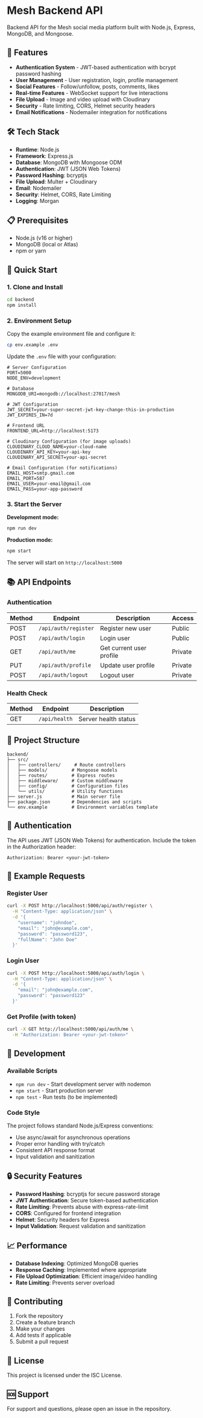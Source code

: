 # Mesh Backend API

Backend API for the Mesh social media platform built with Node.js, Express, MongoDB, and Mongoose.

## 🚀 Features

- **Authentication System** - JWT-based authentication with bcrypt password hashing
- **User Management** - User registration, login, profile management
- **Social Features** - Follow/unfollow, posts, comments, likes
- **Real-time Features** - WebSocket support for live interactions
- **File Upload** - Image and video upload with Cloudinary
- **Security** - Rate limiting, CORS, Helmet security headers
- **Email Notifications** - Nodemailer integration for notifications

## 🛠️ Tech Stack

- **Runtime**: Node.js
- **Framework**: Express.js
- **Database**: MongoDB with Mongoose ODM
- **Authentication**: JWT (JSON Web Tokens)
- **Password Hashing**: bcryptjs
- **File Upload**: Multer + Cloudinary
- **Email**: Nodemailer
- **Security**: Helmet, CORS, Rate Limiting
- **Logging**: Morgan

## 📋 Prerequisites

- Node.js (v16 or higher)
- MongoDB (local or Atlas)
- npm or yarn

## 🚀 Quick Start

### 1. Clone and Install

```bash
cd backend
npm install
```

### 2. Environment Setup

Copy the example environment file and configure it:

```bash
cp env.example .env
```

Update the `.env` file with your configuration:

```env
# Server Configuration
PORT=5000
NODE_ENV=development

# Database
MONGODB_URI=mongodb://localhost:27017/mesh

# JWT Configuration
JWT_SECRET=your-super-secret-jwt-key-change-this-in-production
JWT_EXPIRES_IN=7d

# Frontend URL
FRONTEND_URL=http://localhost:5173

# Cloudinary Configuration (for image uploads)
CLOUDINARY_CLOUD_NAME=your-cloud-name
CLOUDINARY_API_KEY=your-api-key
CLOUDINARY_API_SECRET=your-api-secret

# Email Configuration (for notifications)
EMAIL_HOST=smtp.gmail.com
EMAIL_PORT=587
EMAIL_USER=your-email@gmail.com
EMAIL_PASS=your-app-password
```

### 3. Start the Server

**Development mode:**

```bash
npm run dev
```

**Production mode:**

```bash
npm start
```

The server will start on `http://localhost:5000`

## 📚 API Endpoints

### Authentication

| Method | Endpoint             | Description              | Access  |
| ------ | -------------------- | ------------------------ | ------- |
| POST   | `/api/auth/register` | Register new user        | Public  |
| POST   | `/api/auth/login`    | Login user               | Public  |
| GET    | `/api/auth/me`       | Get current user profile | Private |
| PUT    | `/api/auth/profile`  | Update user profile      | Private |
| POST   | `/api/auth/logout`   | Logout user              | Private |

### Health Check

| Method | Endpoint      | Description          |
| ------ | ------------- | -------------------- |
| GET    | `/api/health` | Server health status |

## 🔧 Project Structure

```
backend/
├── src/
│   ├── controllers/     # Route controllers
│   ├── models/         # Mongoose models
│   ├── routes/         # Express routes
│   ├── middleware/     # Custom middleware
│   ├── config/         # Configuration files
│   └── utils/          # Utility functions
├── server.js           # Main server file
├── package.json        # Dependencies and scripts
└── env.example         # Environment variables template
```

## 🔐 Authentication

The API uses JWT (JSON Web Tokens) for authentication. Include the token in the Authorization header:

```
Authorization: Bearer <your-jwt-token>
```

## 📝 Example Requests

### Register User

```bash
curl -X POST http://localhost:5000/api/auth/register \
  -H "Content-Type: application/json" \
  -d '{
    "username": "johndoe",
    "email": "john@example.com",
    "password": "password123",
    "fullName": "John Doe"
  }'
```

### Login User

```bash
curl -X POST http://localhost:5000/api/auth/login \
  -H "Content-Type: application/json" \
  -d '{
    "email": "john@example.com",
    "password": "password123"
  }'
```

### Get Profile (with token)

```bash
curl -X GET http://localhost:5000/api/auth/me \
  -H "Authorization: Bearer <your-jwt-token>"
```

## 🚀 Development

### Available Scripts

- `npm run dev` - Start development server with nodemon
- `npm start` - Start production server
- `npm test` - Run tests (to be implemented)

### Code Style

The project follows standard Node.js/Express conventions:

- Use async/await for asynchronous operations
- Proper error handling with try/catch
- Consistent API response format
- Input validation and sanitization

## 🔒 Security Features

- **Password Hashing**: bcryptjs for secure password storage
- **JWT Authentication**: Secure token-based authentication
- **Rate Limiting**: Prevents abuse with express-rate-limit
- **CORS**: Configured for frontend integration
- **Helmet**: Security headers for Express
- **Input Validation**: Request validation and sanitization

## 📈 Performance

- **Database Indexing**: Optimized MongoDB queries
- **Response Caching**: Implemented where appropriate
- **File Upload Optimization**: Efficient image/video handling
- **Rate Limiting**: Prevents server overload

## 🤝 Contributing

1. Fork the repository
2. Create a feature branch
3. Make your changes
4. Add tests if applicable
5. Submit a pull request

## 📄 License

This project is licensed under the ISC License.

## 🆘 Support

For support and questions, please open an issue in the repository.
